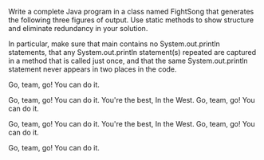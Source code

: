 Write a complete Java program in a class named FightSong that generates the following three figures of output. Use static methods to show structure and eliminate redundancy in your solution.

In particular, make sure that main contains no System.out.println statements, that any System.out.println statement(s) repeated are captured in a method that is called just once, and that the same System.out.println statement never appears in two places in the code.

Go, team, go!
You can do it.

Go, team, go!
You can do it.
You're the best,
In the West.
Go, team, go!
You can do it.

Go, team, go!
You can do it.
You're the best,
In the West.
Go, team, go!
You can do it.

Go, team, go!
You can do it.